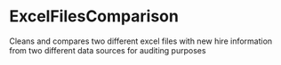# ExcelFilesComparison
Cleans and compares two different excel files with new hire information from two different data sources for auditing purposes
